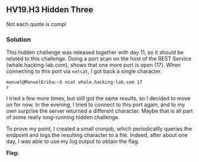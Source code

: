 ## HV19.H3 Hidden Three

Not each quote is compl

### Solution

This hidden challenge was released together with day 11, so it should be related to this challenge. Doing a port scan on the host of the REST Service (whale.hacking-lab.com), shows that one more port is open (17). When connecting to this port via `netcat`, I got back a single character.

```
manuel@ManuelErika:~$ ncat whale.hacking-lab.com 17
r
```

I tried a few more times, but still got the same results, so I decided to move on for now. In the evening, I tried to connect to this port again, and to my own surprise the server returned a different character. Maybe that is all part of some really long-running hidden challenge.

To prove my point, I created a small cronjob, which periodicallly queries the endpoint and logs the resulting character to a file. Indeed, after about one day, I was able to use my log output to obtain the flag.

**Flag:**
